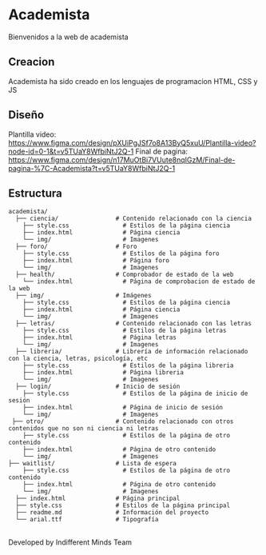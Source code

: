 # Academista
Bienvenidos a la web de academista

## Creacion
Academista ha sido creado en los lenguajes de programacion HTML, CSS y JS

## Diseño
Plantilla video: https://www.figma.com/design/pXUiPgJSf7o8A13ByQ5xuU/Plantilla-video?node-id=0-1&t=v5TUaY8WfbiNtJ2Q-1
Final de pagina: https://www.figma.com/design/n17MuOtBi7VUute8nqIGzM/Final-de-pagina-%7C-Academista?t=v5TUaY8WfbiNtJ2Q-1

## Estructura
```plaintext
academista/
  ├── ciencia/                # Contenido relacionado con la ciencia
    ├── style.css               # Estilos de la página ciencia
    ├── index.html              # Página ciencia
    └── img/                    # Imagenes
  ├── foro/                   # Foro
    ├── style.css               # Estilos de la página foro
    ├── index.html              # Página foro
    └── img/                    # Imagenes
  ├── health/                 # Comprobador de estado de la web
    └── index.html              # Página de comprobacion de estado de la web
  ├── img/                    # Imágenes
    ├── style.css               # Estilos de la página ciencia
    ├── index.html              # Página ciencia
    └── img/                    # Imagenes
  ├── letras/                 # Contenido relacionado con las letras 
    ├── style.css               # Estilos de la página letras
    ├── index.html              # Página letras
    └── img/                    # Imagenes
  ├── libreria/               # Librería de información relacionado con la ciencia, letras, psicología, etc 
    ├── style.css               # Estilos de la página libreria
    ├── index.html              # Página libreria
    └── img/                    # Imagenes
  ├── login/                  # Inicio de sesión 
    ├── style.css               # Estilos de la página de inicio de sesión
    ├── index.html              # Página de inicio de sesión
    └── img/                    # Imagenes
 ├── otro/                    # Contenido relacionado con otros contenidos que no son ni ciencia ni letras
    ├── style.css               # Estilos de la página de otro contenido
    ├── index.html              # Página de otro contenido
    └── img/                    # Imagenes
├── waitlist/                 # Lista de espera
    ├── style.css               # Estilos de la página de otro contenido
    ├── index.html              # Página de otro contenido
    └── img/                    # Imagenes
  ├── index.html              # Página principal
  ├── style.css               # Estilos de la página principal
  ├── readme.md               # Información del proyecto 
  └── arial.ttf               # Tipografía
```

##
Developed by Indifferent Minds Team
